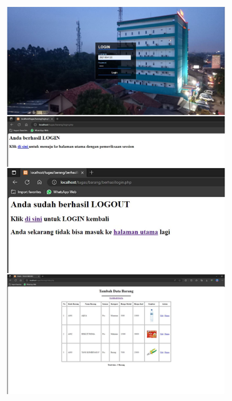 ![Tampilan Screenshot](login1.JPG)
![Tampilan Screenshot](sesion1.JPG)
![Tampilan Screenshot](sesion2.JPG)
![Tampilan Screenshot](index.JPG)
